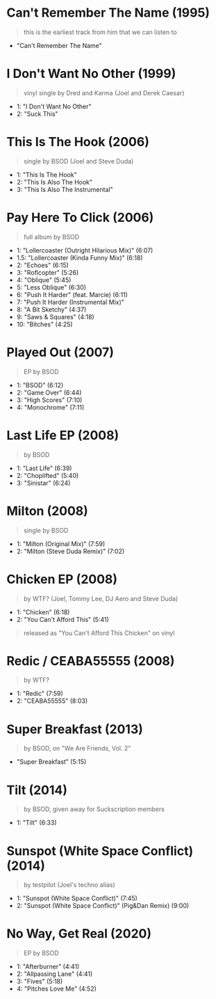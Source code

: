 # Can't Remember The Name (1995)

> this is the earliest track from him that we can listen to
- "Can't Remember The Name"

# I Don't Want No Other (1999)

> vinyl single by Dred and Karma (Joel and Derek Caesar)
- 1: "I Don't Want No Other"
- 2: "Suck This"

# This Is The Hook (2006)

> single by BSOD (Joel and Steve Duda)
- 1: "This Is The Hook"
- 2: "This Is Also The Hook"
- 3: "This Is Also The Instrumental"

# Pay Here To Click (2006)

> full album by BSOD
- 1: "Lollercoaster (Outright Hilarious Mix)" (6:07)
- 1.5: "Lollercoaster (Kinda Funny Mix)" (6:18)
- 2: "Echoes" (6:15)
- 3: "Roflcopter" (5:26)
- 4: "Oblique" (5:45)
- 5: "Less Oblique" (6:30)
- 6: "Push It Harder" (feat. Marcie) (6:11)
- 7: "Push It Harder (Instrumental Mix)"
- 8: "A Bit Sketchy" (4:37)
- 9: "Saws & Squares" (4:18)
- 10: "Bitches" (4:25)

# Played Out (2007)

> EP by BSOD
- 1: "BSOD" (6:12)
- 2: "Game Over" (6:44)
- 3: "High Scores" (7:10)
- 4: "Monochrome" (7:11)

# Last Life EP (2008)

> by BSOD
- 1: "Last Life" (6:39)
- 2: "Choplifted" (5:40)
- 3: "Sinistar" (6:24)

# Milton (2008)

> single by BSOD
- 1: "Milton (Original Mix)" (7:59)
- 2: "Milton (Steve Duda Remix)" (7:02)

# Chicken EP (2008)

> by WTF? (Joel, Tommy Lee, DJ Aero and Steve Duda)
- 1: "Chicken" (6:18)
- 2: "You Can't Afford This" (5:41)

> released as "You Can't Afford This Chicken" on vinyl

# Redic / CEABA55555 (2008)

> by WTF?
- 1: "Redic" (7:59)
- 2: "CEABA55555" (8:03)

# Super Breakfast (2013)

> by BSOD, on "We Are Friends, Vol. 2"
- "Super Breakfast" (5:15)

# Tilt (2014)

> by BSOD, given away for Suckscription members
- 1: "Tilt" (6:33)

# Sunspot (White Space Conflict) (2014)

> by testpilot (Joel's techno alias)
- 1: "Sunspot (White Space Conflict)" (7:45)
- 2: "Sunspot (White Space Conflict)" (Pig&Dan Remix) (9:00)

# No Way, Get Real (2020)

> EP by BSOD
- 1: "Afterburner" (4:41)
- 2: "Allpassing Lane" (4:41)
- 3: "Fives" (5:18)
- 4: "Pitches Love Me" (4:52)
